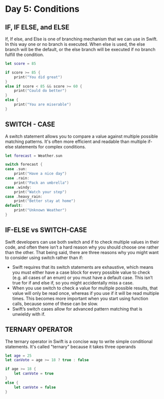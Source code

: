 # Day 5: Conditions

## IF, IF ELSE, and ELSE
If, If else, and Else is one of branching mechanism that we can use in Swift. In this way one or no branch is executed. When else is used, the else branch will be the default, or the else branch will be executed if no branch fulfill the condition.
```swift
let score = 85

if score >= 85 {
    print("You did great")
}
else if score < 85 && score >= 60 {
    print("Could do better")
}
else {
    print("You are miserable")
}
```

## SWITCH - CASE
A switch statement allows you to compare a value against multiple possible matching patterns. It's often more efficient and readable than multiple if-else statements for complex conditions.
```swift
let forecast = Weather.sun

switch forecast {
case .sun:
    print("Have a nice day")
case .rain:
    print("Pack an umbrella")
case .windy:
    print("Watch your step")
case .heavy_rain:
    print("Better stay at home")
default:
    print("Unknown Weather")
}
```

## IF-ELSE vs SWITCH-CASE
Swift developers can use both switch and if to check multiple values in their code, and often there isn’t a hard reason why you should choose one rather than the other. That being said, there are three reasons why you might want to consider using switch rather than if:

- Swift requires that its switch statements are exhaustive, which means you must either have a case block for every possible value to check (e.g. all cases of an enum) or you must have a default case. This isn’t true for if and else if, so you might accidentally miss a case.
- When you use switch to check a value for multiple possible results, that value will only be read once, whereas if you use if it will be read multiple times. This becomes more important when you start using function calls, because some of these can be slow.
- Swift’s switch cases allow for advanced pattern matching that is unwieldy with if.

## TERNARY OPERATOR
The ternary operator in Swift is a concise way to write simple conditional statements. It's called "ternary" because it takes three operands
```swift
let age = 25
let canVote = age >= 18 ? true : false

if age >= 18 {
    let canVote = true
}
else {
    let canVote = false
}
```